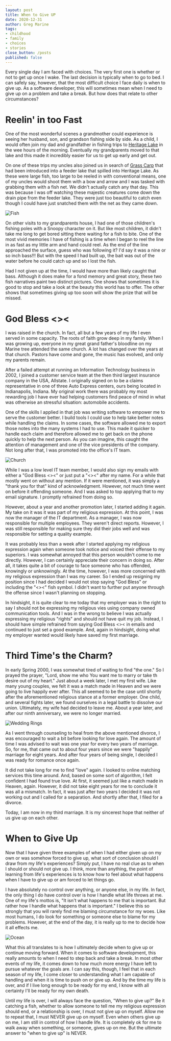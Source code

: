 ```yaml
---
layout: post
title: When to Give UP
date: 2020-12-31
author: Greg Marine
tags: 
- childhood
- family
- choices
- stories
close_button: /posts
published: false
---
```


Every single day I am faced with choices. The very first one is whether or not to get up once I wake. The last decision is typically when to go to bed. I can safely say, however, that the most difficult choice I face daily is when to give up. As a software developer, this will sometimes mean when I need to give up on a problem and take a break. But how does that relate to other circumstances?

<!--more-->

# Reelin' in too Fast

One of the most wonderful scenes a grandmother could experience is seeing her husband, son, and grandson fishing side by side. As a child, I would often join my dad and grandfather in fishing trips to [Heritage Lake](https://en.wikipedia.org/wiki/Heritage_Lake%2C_Indiana) in the wee hours of the morning. Eventually my grandparents moved to that lake and this made it incredibly easier for us to get up early and get out.

On one of these trips my uncles also joined us in search of [Grass Carp](https://en.wikipedia.org/wiki/Grass_carp) that had been introduced into a feeder lake that spilled into Heritage Lake. As these were large fish, too large to be reeled in with conventional means, one of my uncles would shoot them with a bow and arrow and I was tasked with grabbing them with a fish net. We didn't actually catch any that day. This was because I was off watching these majestic creatures come down the drain pipe from the feeder lake. They were just too beautiful to catch even though I could have just snatched them with the net as they came down.

![Fish](/assets/img/collections/posts/when-to-give-up/when-to-give-up-1.jpg "Fish")

On other visits to my grandparents house, I had one of those children's fishing poles with a Snoopy character on it. But like most children, it didn't take me long to get bored sitting there waiting for a fish to bite. One of the most vivid memories I have of fishing is a time when I began to reel the line in as fast as my little arm and hand could reel. As the end of the line approached the surface, guess who was following it? I'd say it was a nine or so inch bass!!! But with the speed I had built up, the bait was out of the water before he could catch up and so I lost the fish.

Had I not given up at the time, I would have more than likely caught that bass. Although it does make for a fond memory and great story, these two fish narratives paint two distinct pictures. One shows that sometimes it is good to stop and take a look at the beauty this world has to offer. The other shows that sometimes giving up too soon will show the prize that will be missed.

# God Bless <><

I was raised in the church. In fact, all but a few years of my life I even served in some capacity. The roots of faith grow deep in my family. When I was growing up, everyone in my great grand father's bloodline on my Marine tree attended the same church. A lot has changed over the years at that church. Pastors have come and gone, the music has evolved, and only my parents remain.

After a failed attempt at running an Information Technology business in 2002, I joined a customer service team at the then third largest insurance company in the USA, Allstate. I originally signed on to be a claims representative in one of three Auto Express centers, ours being located in Indianapolis, Indiana. My original work there was probably my most rewarding job I have ever had helping customers find peace of mind in what was otherwise an stressful situation: automobile accidents.

One of the skills I applied in that job was writing software to empower me to serve the customer better. I build tools I could use to help take better notes while handling the claims. In some cases, the software allowed me to export those notes into the many systems I had to use. This made it quicker to handle each claim and therefore allowed me to get back on the phone quickly to help the next person. As you can imagine, this caught the attention of management and one of the vice presidents of the company. Not long after that, I was promoted into the office's IT team.

![Church](/assets/img/collections/posts/when-to-give-up/when-to-give-up-2.jpg "Church")

While I was a low level IT team member, I would also sign my emails with either a "God Bless <><" or just put a "<><" after my name. For a while that mostly went on without any mention. If it were mentioned, it was simply a "thank you for that" kind of acknowledgment. However, not much time went on before it offending someone. And I was asked to top applying that to my email signature. I promptly refrained from doing so.

However, about a year and another promotion later, I started adding it again. My take on it was it was part of my religious expression. At this point, I was now the manager of the IT department. As a manager, I was now responsible for multiple employees. They weren't direct reports. However, I was still responsible for making sure they did their jobs well and was responsible for setting a quality example.

It was probably less than a week after I started applying my religious expression again when someone took notice and voiced their offense to my superiors. I was somewhat annoyed that this person wouldn't come to me directly. However, I can certainly appreciate their concern in doing so. After all, it takes quite a bit of courage to face someone who has offended, knowingly or unknowingly. At the time, however, I was more concerned with my religious expression than I was my career. So I ended up resigning my position since I had decided I would not stop saying "God Bless" or including the "<><" fish symbol. I didn't want to further put anyone through the offense since I wasn't planning on stopping.

In hindsight, it is quite clear to me today that my employer was in the right to say I should not be expressing my religious vies using company owned communication tools. And I was in the wrong to believe I was actually expressing my religious "rights" and should not have quit my job. Instead, I should have simple refrained from saying God Bless <>< in emails and continued to just set a good example. And, again in hindsight, doing what my employer wanted would likely have saved my first marriage.

# Third Time's the Charm?

In early Spring 2000, I was somewhat tired of waiting to find "the one." So I prayed the prayer, "Lord, show me who You want me to marry or take th desire out of my heart." Just about a week later, I met my first wife. Like many young couples, we felt it was a match made in Heaven and we were going to live happily ever after. This all seemed to be the case until shortly after the aforementioned religious stance at a former employer. One child, and several fights later, we found ourselves in a legal battle to dissolve our union. Ultimately, my wife had decided to leave me. About a year later, and after our ninth anniversary, we were no longer married.

![Wedding Rings](/assets/img/collections/posts/when-to-give-up/when-to-give-up-3.jpg "Wedding Rings")

As I went through counseling to heal from the above mentioned divorce, I was encouraged to wait a bit before looking for love again. The amount of time I was advised to wait was one year for every two years of marriage. So, for me, that came out to about four years since we were "happily" marriage for eight years. And after four years of being single, I decided I was ready for romance once again.

It did not take long for me to find "love" again. I looked to online matching services this time around. And, based on some sort of algorithm, I felt confident I had found true love. At first, it seemed just like a match made in Heaven, again. However, it did not take eight years for me to conclude it was all a mismatch. In fact, it was just after two years I decided it was not working out and I called for a separation. And shortly after that, I filed for a divorce.

Today, I am now in my third marriage. It is my sincerest hope that neither of us give up on each other.

# When to Give Up

Now that I have given three examples of when I had either given up on my own or was somehow forced to give up, what sort of conclusion should I draw from my life's experiences? Simply put, I have no real clue as to when I should or should not give up. I think, more than anything, the point of learning from life's experiences is to know how to feel about what happens when I have to give up or am forced to let things go.

I have absolutely no control over anything, or anyone else, in my life. In fact, the only thing I do have control over is how I handle what life throws at me. One of my life's mottos is, "It isn't what happens to me that is important. But rather how I handle what happens that is important." I believe this so strongly that you will rarely find me blaming circumstance for my woes. Like most humans, I do look for something or someone else to blame for my problems. However, at the end of the day, it is really up to me to decide how it all effects me.

![Ocean](/assets/img/collections/posts/when-to-give-up/when-to-give-up-4.jpg "Ocean")

What this all translates to is how I ultimately decide when to give up or continue moving forward. When it comes to software development, this really amounts to when I need to step back and take a break. In most other events of my life, it comes down to how much more energy I have left to pursue whatever the goals are. I can say this, though, I feel that in each season of my life, I come closer to understanding what I am capable of handling and when it is time to push on or give up. And by the time my life is over, and if I live long enough to be ready for my end, I know with all certainty I'll be ready for my own death.

Until my life is over, I will always face the question, "When to give up?" Be it catching a fish, whether to allow someone to tell me my religious expression should end, or a relationship is over, I must not give up on myself. Allow me to repeat that, I must NEVER give up on myself. Even when others give up on me, I am still in control of how I handle life. It is completely ok for me to walk away when something, or someone, gives up on me. But the ultimate answer to "when to give up" is NEVER.